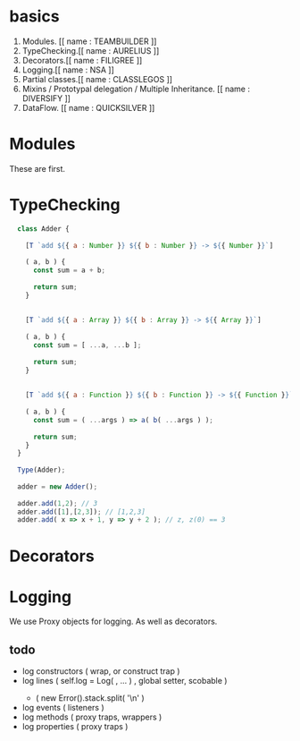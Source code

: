 # basics

1. Modules. [[ name : TEAMBUILDER ]]
2. TypeChecking.[[ name : AURELIUS ]]
3. Decorators.[[ name : FILIGREE ]]
4. Logging.[[ name : NSA ]]
5. Partial classes.[[ name : CLASSLEGOS ]]
6. Mixins / Prototypal delegation / Multiple Inheritance. [[ name : DIVERSIFY ]]
7. DataFlow. [[ name : QUICKSILVER ]]

# Modules

These are first.

# TypeChecking

```js
  class Adder {
    
    [T `add ${{ a : Number }} ${{ b : Number }} -> ${{ Number }}`] 
    
    ( a, b ) {
      const sum = a + b;
      
      return sum;
    }
    
    
    [T `add ${{ a : Array }} ${{ b : Array }} -> ${{ Array }}`] 
    
    ( a, b ) {
      const sum = [ ...a, ...b ];
      
      return sum;
    }
    
    
    [T `add ${{ a : Function }} ${{ b : Function }} -> ${{ Function }}`] 
    
    ( a, b ) {
      const sum = ( ...args ) => a( b( ...args ) );
    
      return sum;
    }
  }
  
  Type(Adder);
  
  adder = new Adder();
  
  adder.add(1,2); // 3
  adder.add([1],[2,3]); // [1,2,3]
  adder.add( x => x + 1, y => y + 2 ); // z, z(0) == 3
```

# Decorators


# Logging

We use Proxy objects for logging. As well as decorators. 

## todo

- log constructors ( wrap, or construct trap )
- log lines ( self.log = Log( <stuff to log>, ...<log scopes> ) , global setter, scobable )
    - ( new Error().stack.split( '\n' )
- log events ( listeners )
- log methods ( proxy traps, wrappers )
- log properties ( proxy traps )




